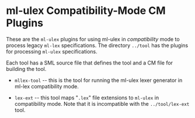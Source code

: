# ml-ulex Compatibility-Mode CM Plugins

These are the `ml-ulex` plugins for using ml-ulex in
*compatibility* mode to process legacy `ml-lex`
specifications.  The directory `../tool` has the
plugins for processing `ml-ulex` specifications.

Each tool has a SML source file that defines the tool and a
CM file for building the tool.

* `mllex-tool` -- this is the tool for running the ml-ulex
  lexer generator in ml-lex compatibility mode.

* `lex-ext` -- this tool maps "`.lex`" file extensions to
  `ml-ulex`  in compatibility mode.  Note that it is incompatible
   with the `../tool/lex-ext` tool.
